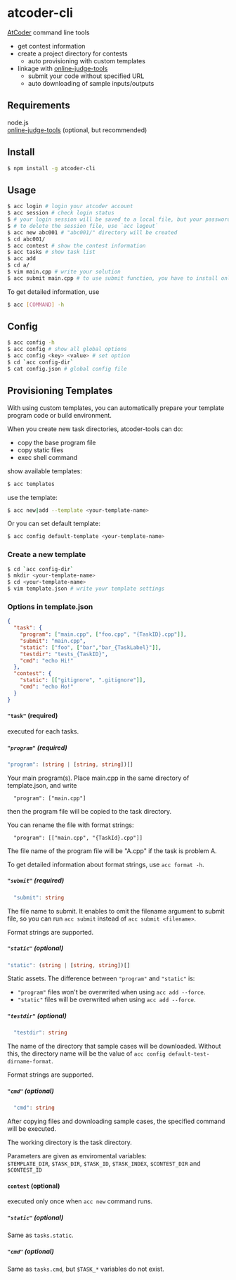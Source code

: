 # atcoder-cli
[AtCoder](https://beta.atcoder.jp/) command line tools
- get contest information
- create a project directory for contests
  - auto provisioning with custom templates
- linkage with [online-judge-tools](https://github.com/kmyk/online-judge-tools)
    - submit your code without specified URL
    - auto downloading of sample inputs/outputs

## Requirements
node.js  
[online-judge-tools](https://github.com/kmyk/online-judge-tools) (optional, but recommended)

## Install
```sh
$ npm install -g atcoder-cli
```

## Usage
```sh
$ acc login # login your atcoder account
$ acc session # check login status
$ # your login session will be saved to a local file, but your password won't be saved
$ # to delete the session file, use `acc logout`
$ acc new abc001 # "abc001/" directory will be created
$ cd abc001/
$ acc contest # show the contest information
$ acc tasks # show task list
$ acc add
$ cd a/
$ vim main.cpp # write your solution
$ acc submit main.cpp # to use submit function, you have to install online-judge-tools
```

To get detailed information, use
```sh
$ acc [COMMAND] -h
```

## Config
```sh
$ acc config -h
$ acc config # show all global options
$ acc config <key> <value> # set option
$ cd `acc config-dir`
$ cat config.json # global config file
```
## Provisioning Templates
With using custom templates, you can automatically prepare your template program code or build environment.

When you create new task directories, atcoder-tools can do:
- copy the base program file
- copy static files
- exec shell command

show available templates:
```sh
$ acc templates
```

use the template:
```sh
$ acc new|add --template <your-template-name>
```

Or you can set default template:
```sh
$ acc config default-template <your-template-name>
```

### Create a new template
```sh
$ cd `acc config-dir`
$ mkdir <your-template-name>
$ cd <your-template-name>
$ vim template.json # write your template settings
```

### Options in template.json
```json
{
  "task": {
    "program": ["main.cpp", ["foo.cpp", "{TaskID}.cpp"]],
    "submit": "main.cpp",
    "static": ["foo", ["bar","bar_{TaskLabel}"]],
    "testdir": "tests_{TaskID}",
    "cmd": "echo Hi!"
  },
  "contest": {
    "static": [["gitignore", ".gitignore"]],
    "cmd": "echo Ho!"
  }
}
```

#### `"task"` (required)
executed for each tasks.

##### `"program"` (required)
```ts
"program": (string | [string, string])[]
```

Your main program(s).
Place main.cpp in the same directory of template.json, and write
```
  "program": ["main.cpp"]
```
then the program file will be copied to the task directory.

You can rename the file with format strings:
```
  "program": [["main.cpp", "{TaskId}.cpp"]] 
```
The file name of the program file will be "A.cpp" if the task is problem A.

To get detailed information about format strings, use `acc format -h`.

##### `"submit"` (required)
```ts
  "submit": string
```

The file name to submit.
It enables to omit the filename argument to submit file, so you can run `acc submit` instead of `acc submit <filename>`.

Format strings are supported.

##### `"static"` (optional)
```ts
"static": (string | [string, string])[]
```

Static assets.
The difference between `"program"` and `"static"` is:
  - `"program"` files won't be overwrited when using `acc add --force`.
  - `"static"` files will be overwrited when using `acc add --force`.

##### `"testdir"` (optional)
```ts
  "testdir": string
```

The name of the directory that sample cases will be downloaded.
Without this, the directory name will be the value of `acc config default-test-dirname-format`.

Format strings are supported.

##### `"cmd"` (optional)
```ts
  "cmd": string
```
After copying files and downloading sample cases, the specified command will be executed.

The working directory is the task directory.

Parameters are given as enviromental variables:  
`$TEMPLATE_DIR`, `$TASK_DIR`, `$TASK_ID`, `$TASK_INDEX`, `$CONTEST_DIR` and `$CONTEST_ID`

#### `contest` (optional)
executed only once when `acc new` command runs.

##### `"static"` (optional)
Same as `tasks.static`.

##### `"cmd"` (optional)
Same as `tasks.cmd`, but `$TASK_*` variables do not exist.
